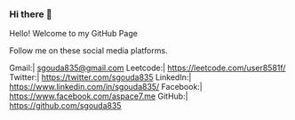 ### Hi there 👋

Hello! Welcome to my GitHub Page

Follow me on these social media platforms.

Gmail:|		sgouda835@gmail.com 
Leetcode:|	https://leetcode.com/user8581f/
Twitter:|	https://twitter.com/sgouda835
LinkedIn:|	https://www.linkedin.com/in/sgouda835/
Facebook:|	https://www.facebook.com/aspace7.me
GitHub:|	https://github.com/sgouda835
